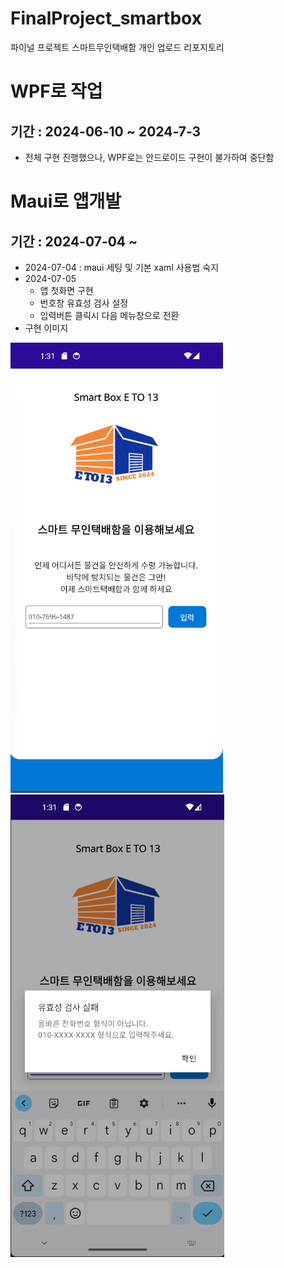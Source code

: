 # FinalProject_smartbox
파이널 프로젝트 스마트무인택배함 개인 업로드 리포지토리

# WPF로 작업
## 기간 : 2024-06-10 ~ 2024-7-3
- 전체 구현 진행했으나, WPF로는 안드로이드 구현이 불가하여 중단함 

# Maui로 앱개발 
## 기간 : 2024-07-04 ~
- 2024-07-04 : maui 세팅 및 기본 xaml 사용법 숙지
- 2024-07-05
  - 앱 첫화면 구현 
  - 번호창 유효성 검사 설정
  - 입력버튼 클릭시 다음 메뉴창으로 전환
- 구현 이미지
  
![mainpage](https://raw.githubusercontent.com/hyeily0627/FinalProject_smartbox/main/images/001.png) 
![mainpageError](https://raw.githubusercontent.com/hyeily0627/FinalProject_smartbox/main/images/002.png) 

